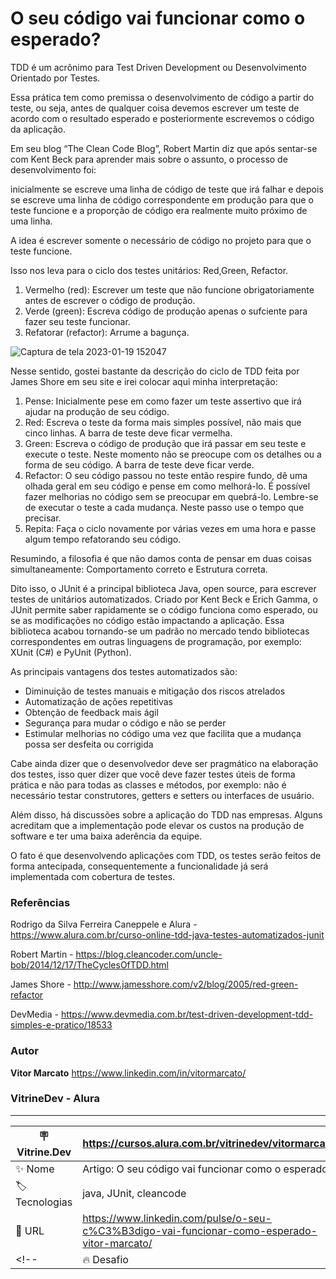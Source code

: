 # O seu código vai funcionar como o esperado?

TDD é um acrônimo para Test Driven Development ou Desenvolvimento Orientado por Testes. 

Essa prática tem como premissa o desenvolvimento de código a partir do teste, ou seja, antes de qualquer coisa devemos escrever um teste de acordo com o resultado esperado e posteriormente escrevemos o código da aplicação.

Em seu blog “The Clean Code Blog”, Robert Martin diz que após sentar-se com Kent Beck para aprender mais sobre o assunto, o processo de desenvolvimento foi:

inicialmente se escreve uma linha de código de teste que irá falhar e depois se escreve uma linha de código correspondente em produção para que o teste funcione e a proporção de código era realmente muito próximo de uma linha.

A idea é escrever somente o necessário de código no projeto para que o teste funcione. 

Isso nos leva para o ciclo dos testes unitários: Red,Green, Refactor.

1. Vermelho (red): Escrever um teste que não funcione obrigatoriamente antes de escrever o código de produção.
2. Verde (green): Escreva código de produção apenas o sufciente para fazer seu teste funcionar.
3. Refatorar (refactor): Arrume a bagunça.

![Captura de tela 2023-01-19 152047](https://user-images.githubusercontent.com/60930603/213528160-d97abb8f-3cd8-43c2-90a9-2995ffa2bf56.png#vitrinedev)

Nesse sentido, gostei bastante da descrição do ciclo de TDD feita por James Shore em seu site e irei colocar aqui minha interpretação:

1. Pense: Inicialmente pese em como fazer um teste assertivo que irá ajudar na produção de seu código.
2. Red: Escreva o teste da forma mais simples possível, não mais que cinco linhas. A barra de teste deve ficar vermelha.
3. Green: Escreva o código de produção que irá passar em seu teste e execute o teste. Neste momento não se preocupe com os detalhes ou a forma de seu código. A barra de teste deve ficar verde.
4. Refactor: O seu código passou no teste então respire fundo, dê uma olhada geral em seu código e pense em como melhorá-lo. É possível fazer melhorias no código sem se preocupar em quebrá-lo. Lembre-se de executar o teste a cada mudança. Neste passo use o tempo que precisar.
5. Repita: Faça o ciclo novamente por várias vezes em uma hora e passe algum tempo refatorando seu código.

Resumindo, a filosofia é que não damos conta de pensar em duas coisas simultaneamente: Comportamento correto e  Estrutura correta.

Dito isso, o JUnit é a principal biblioteca Java, open source, para escrever testes de unitários automatizados. Criado por Kent Beck e Erich Gamma, o JUnit permite saber rapidamente se o código funciona como esperado, ou se as modificações no código estão impactando a aplicação. Essa biblioteca acabou tornando-se um padrão no mercado tendo bibliotecas correspondentes em outras linguagens de programação, por exemplo: XUnit (C#) e PyUnit (Python).

As principais vantagens dos testes automatizados são: 

 - Diminuição de testes manuais e mitigação dos riscos atrelados
 - Automatização de ações repetitivas 
 - Obtenção de feedback mais ágil
 - Segurança para mudar o código e não se perder
 - Estimular melhorias no código uma vez que facilita que a mudança possa ser desfeita ou corrigida

Cabe ainda dizer que o desenvolvedor deve ser pragmático na elaboração dos testes, isso quer dizer que você deve fazer testes úteis de forma prática e não para todas as classes e métodos, por exemplo: não é necessário testar construtores, getters e setters ou interfaces de usuário.

Além disso, há discussões sobre a aplicação do TDD nas empresas. Alguns acreditam que a implementação pode elevar os custos na produção de software e ter uma baixa aderência da equipe.

O fato é que desenvolvendo aplicações com TDD, os testes serão feitos de forma antecipada, consequentemente a funcionalidade já será implementada com cobertura de testes.

### Referências
Rodrigo da Silva Ferreira Caneppele e Alura - https://www.alura.com.br/curso-online-tdd-java-testes-automatizados-junit

Robert Martin - https://blog.cleancoder.com/uncle-bob/2014/12/17/TheCyclesOfTDD.html

James Shore - http://www.jamesshore.com/v2/blog/2005/red-green-refactor

DevMedia - https://www.devmedia.com.br/test-driven-development-tdd-simples-e-pratico/18533

### Autor
**Vitor Marcato** https://www.linkedin.com/in/vitormarcato/


### VitrineDev - Alura
---
| :placard: Vitrine.Dev | https://cursos.alura.com.br/vitrinedev/vitormarcato     |
| -------------  | --- |
| :sparkles: Nome        | Artigo: O seu código vai funcionar como o esperado?
| :label: Tecnologias | java, JUnit, cleancode
| :rocket: URL         | https://www.linkedin.com/pulse/o-seu-c%C3%B3digo-vai-funcionar-como-esperado-vitor-marcato/
<!-- | :fire: Desafio     | https://url-do-desafio.com.br -->

